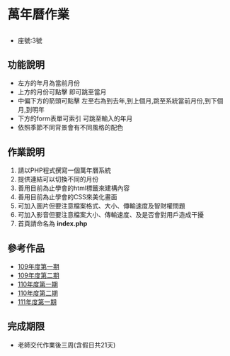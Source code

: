 # 萬年曆作業
##
* 座號:3號
## 功能說明
* 左方的年月為當前月份
* 上方的月份可點擊 即可跳至當月
* 中偏下方的箭頭可點擊 左至右為到去年,到上個月,跳至系統當前月份,到下個月,到明年
* 下方的form表單可索引 可跳至輸入的年月
* 依照季節不同背景會有不同風格的配色



## 作業說明
1. 請以PHP程式撰寫一個萬年曆系統
2. 提供連結可以切換不同的月份
3. 善用目前為止學會的html標籤來建構內容
4. 善用目前為止學會的CSS來美化畫面
5. 可加入圖片但要注意檔案格式、大小、傳輸速度及智財權問題
6. 可加入影音但要注意檔案大小、傳輸速度、及是否會對用戶造成干擾
7. 首頁請命名為 **index.php**

## 參考作品
* [109年度第一期](http://220.128.133.15/mackliu/10901/calendar/)
* [109年度第二期](http://220.128.133.15/mackliu/10902)
* [110年度第一期](http://220.128.133.15/mackliu/11001)
* [110年度第二期](http://220.128.133.15/mackliu/11002)
* [111年度第一期](http://220.128.133.15/mackliu/calendar/11101/)

## 完成期限
* 老師交代作業後三周(含假日共21天)
